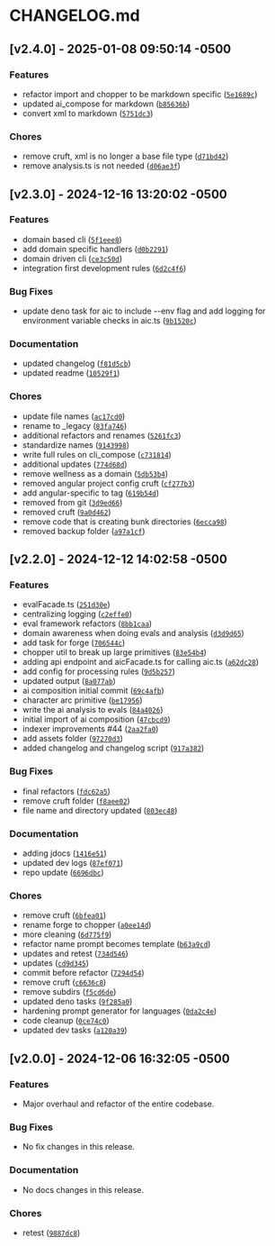 # CHANGELOG.md

## [v2.4.0] - 2025-01-08 09:50:14 -0500

### Features

- refactor import and chopper to be markdown specific ([`5e1689c`](https://github.com/mpazaryna/stackwise/commit/5e1689c32b8b5f3772c54251b9a7feb28475ee66))
- updated ai_compose for markdown ([`b85636b`](https://github.com/mpazaryna/stackwise/commit/b85636b659424803e9be61a23ffefb4d4703d2ca))
- convert xml to markdown ([`5751dc3`](https://github.com/mpazaryna/stackwise/commit/5751dc371a002139149d3bea77b632fe71046764))

### Chores

- remove cruft, xml is no longer a base file type ([`d71bd42`](https://github.com/mpazaryna/stackwise/commit/d71bd4213b15fe4c031fa1d4140082d31d1ec5af))
- remove analysis.ts is not needed ([`d06ae3f`](https://github.com/mpazaryna/stackwise/commit/d06ae3f8092c71d68291b79f3b8060baa9a3aa42))

## [v2.3.0] - 2024-12-16 13:20:02 -0500

### Features

- domain based cli ([`5f1eee8`](https://github.com/mpazaryna/stackwise/commit/5f1eee850a2013fe8462ce636afb8e5cc05c4e3a))
- add domain specific handlers ([`d0b2291`](https://github.com/mpazaryna/stackwise/commit/d0b229169e2f0fb54a2b06c01fd7348ce746f6c4))
- domain driven cli ([`ce3c50d`](https://github.com/mpazaryna/stackwise/commit/ce3c50d5dae2a5e0610501a0d1675b1775a71d4b))
- integration first development rules ([`6d2c4f6`](https://github.com/mpazaryna/stackwise/commit/6d2c4f61fcee5725f5fd5a93eff97753cfd33498))

### Bug Fixes

- update deno task for aic to include --env flag and add logging for environment variable checks in aic.ts ([`9b1520c`](https://github.com/mpazaryna/stackwise/commit/9b1520c8bca90113f2b19aebe6b7298bcda4e8d2))

### Documentation

- updated changelog ([`f81d5cb`](https://github.com/mpazaryna/stackwise/commit/f81d5cb233f0f1b8689e466bf5c4f18c626a5cc0))
- updated readme ([`10529f1`](https://github.com/mpazaryna/stackwise/commit/10529f1ea1ecc9f29244e45eb50b8b56d0b8f947))

### Chores

- update file names ([`ac17cd0`](https://github.com/mpazaryna/stackwise/commit/ac17cd0a6c9e5029a690f2b585c30f31562452a1))
- rename to _legacy ([`83fa746`](https://github.com/mpazaryna/stackwise/commit/83fa74635a17d8e2e220fb04e38e81deeef5d207))
- additional refactors and renames ([`5261fc3`](https://github.com/mpazaryna/stackwise/commit/5261fc37335468559bcc07d95ba636584f8b8761))
- standardize names ([`9143998`](https://github.com/mpazaryna/stackwise/commit/914399899aa60022f83a52bba4657005bffb11ed))
- write full rules on cli_compose ([`c731814`](https://github.com/mpazaryna/stackwise/commit/c731814017dabf4dc32f4b33b905fa42089ac9ba))
- additional updates ([`774d68d`](https://github.com/mpazaryna/stackwise/commit/774d68d3c664de64aba1b71842f75736515b57e2))
- remove wellness as a domain ([`5db53b4`](https://github.com/mpazaryna/stackwise/commit/5db53b4d8f7c622610d430d983b42237f64fd19b))
- removed angular project config cruft ([`cf277b3`](https://github.com/mpazaryna/stackwise/commit/cf277b35d9a3dd9f2c3f3ae5a869ca060e016836))
- add angular-specific to tag ([`619b54d`](https://github.com/mpazaryna/stackwise/commit/619b54dcbbeb968ef5d47c683e032b49950d4e1a))
- removed from git ([`3d9ed66`](https://github.com/mpazaryna/stackwise/commit/3d9ed66140aa7b096317eb578ca44bef6dee8711))
- removed cruft ([`9a0d462`](https://github.com/mpazaryna/stackwise/commit/9a0d46277bca674396ed0d9a8988949b6fbca002))
- remove code that is creating bunk directories ([`6ecca98`](https://github.com/mpazaryna/stackwise/commit/6ecca98a88bafa3d84b147cd63d7cd7618485656))
- removed backup folder ([`a97a1cf`](https://github.com/mpazaryna/stackwise/commit/a97a1cf3b04a29e799be89c5043f628ae421c8a5))

## [v2.2.0] - 2024-12-12 14:02:58 -0500

### Features

- evalFacade.ts ([`251d30e`](https://github.com/mpazaryna/stackwise/commit/251d30e9b70b00ecde332dfbe07d1c2b91b8c425))
- centralizing logging ([`c2effe0`](https://github.com/mpazaryna/stackwise/commit/c2effe0c8676335875fe9e596321ee18e5b314ad))
- eval framework refactors ([`8bb1caa`](https://github.com/mpazaryna/stackwise/commit/8bb1caa265563b20386051829d2e828fb5ca4a6f))
- domain awareness when doing evals and analysis ([`d3d9d65`](https://github.com/mpazaryna/stackwise/commit/d3d9d65ccdc3e5b125a67bfd414cace8e917f729))
- add task for forge ([`706544c`](https://github.com/mpazaryna/stackwise/commit/706544cdc47b317b293eb4f31fd9ff703850f3b2))
- chopper util to break up large primitives ([`83e54b4`](https://github.com/mpazaryna/stackwise/commit/83e54b450f645565ba274d7e5ceb0953dc4ff031))
- adding api endpoint and aicFacade.ts for calling aic.ts ([`a62dc28`](https://github.com/mpazaryna/stackwise/commit/a62dc28133c880874d25ebb522ce3924a72a4ed3))
- add config for processing rules ([`9d5b257`](https://github.com/mpazaryna/stackwise/commit/9d5b25722c71bacc6e9da12f28fa323ef508db73))
- updated output ([`8a077ab`](https://github.com/mpazaryna/stackwise/commit/8a077ab4f68cf18efba188bd4663dd4da1d2f497))
- ai composition initial commit ([`69c4afb`](https://github.com/mpazaryna/stackwise/commit/69c4afb1f6e133abb0e1d00cadf893e403bcbd58))
- character arc primitive ([`be17956`](https://github.com/mpazaryna/stackwise/commit/be17956e845df1bd1e0e595b49e2d0ef64e1b3f0))
- write the ai analysis to evals ([`84a4026`](https://github.com/mpazaryna/stackwise/commit/84a4026a04fbc8bc632b7817dab2130a1cde044e))
- initial import of ai composition ([`47cbcd9`](https://github.com/mpazaryna/stackwise/commit/47cbcd91a0a807937bc1f4ae5b700c4116da843d))
- indexer improvements #44 ([`2aa2fa0`](https://github.com/mpazaryna/stackwise/commit/2aa2fa0bd43112bfed4003c3e65069b953a6a7e9))
- add assets folder ([`97270d3`](https://github.com/mpazaryna/stackwise/commit/97270d3ab9de3f2e53d4a2e241509f77b904e3bd))
- added changelog and changelog script ([`917a382`](https://github.com/mpazaryna/stackwise/commit/917a382829cac85c63bb2e0607e9adfb0bb350e5))

### Bug Fixes

- final refactors ([`fdc62a5`](https://github.com/mpazaryna/stackwise/commit/fdc62a5121088700758a495ba4923b1721835ff4))
- remove cruft folder ([`f8aee02`](https://github.com/mpazaryna/stackwise/commit/f8aee024fab8460083f8dc18953d6744b6a6e31f))
- file name and directory updated ([`803ec48`](https://github.com/mpazaryna/stackwise/commit/803ec48a6c827bc088f0fb07ef333d76d6844012))

### Documentation

- adding jdocs ([`1416e51`](https://github.com/mpazaryna/stackwise/commit/1416e513ee119417afe72be56b9d1bdd54189ba7))
- updated dev logs ([`87ef071`](https://github.com/mpazaryna/stackwise/commit/87ef07185d41bc0737053502b5c38278d440e672))
- repo update ([`6696dbc`](https://github.com/mpazaryna/stackwise/commit/6696dbcbcb6e9058d317f7e40f369a2d44594bf9))

### Chores

- remove cruft ([`6bfea01`](https://github.com/mpazaryna/stackwise/commit/6bfea0175b5a065e334c3d5aad795eadd01a492f))
- rename forge to chopper ([`a0ee14d`](https://github.com/mpazaryna/stackwise/commit/a0ee14db32f153f19cdd2072aa5855b39373c16e))
- more cleaning ([`6d775f9`](https://github.com/mpazaryna/stackwise/commit/6d775f9dfb3895ac351b206881e27d9aad0b3728))
- refactor name prompt becomes template ([`b63a9cd`](https://github.com/mpazaryna/stackwise/commit/b63a9cde5a925d1cb098314e21f432ff6eb5bfbd))
- updates and retest ([`734d546`](https://github.com/mpazaryna/stackwise/commit/734d546b2f13376deca60975729e54c0c0699481))
- updates ([`cd9d345`](https://github.com/mpazaryna/stackwise/commit/cd9d3450e72bbf0eb97b9f9b7a6a7987163caa06))
- commit before refactor ([`7294d54`](https://github.com/mpazaryna/stackwise/commit/7294d54b53a5558ab96ab345ad7122d51e02cbd7))
- remove cruft ([`c6636c8`](https://github.com/mpazaryna/stackwise/commit/c6636c883512e5af6a857d86c24a1e3b235cb2ad))
- remove subdirs ([`f5cd6de`](https://github.com/mpazaryna/stackwise/commit/f5cd6de5c7ed423b1caf47f338c971c43fbce276))
- updated deno tasks ([`9f285a0`](https://github.com/mpazaryna/stackwise/commit/9f285a05af633da0c157f47bbdae464336e934ca))
- hardening prompt generator for languages ([`0da2c4e`](https://github.com/mpazaryna/stackwise/commit/0da2c4edca099eda9ef565782db2a52c9915a16b))
- code cleanup ([`0ce74c0`](https://github.com/mpazaryna/stackwise/commit/0ce74c0348c0ad3b36fb47a7d40a09e8a2e66e64))
- updated dev tasks ([`a120a39`](https://github.com/mpazaryna/stackwise/commit/a120a3957ec0b0ea893b36aa93409b1a5ee8ab53))

## [v2.0.0] - 2024-12-06 16:32:05 -0500

### Features

- Major overhaul and refactor of the entire codebase.

### Bug Fixes

- No fix changes in this release.

### Documentation

- No docs changes in this release.

### Chores

- retest ([`9887dc8`](https://github.com/mpazaryna/stackwise/commit/9887dc8f72812adbb7caaebd03675fbd62d60d07))
